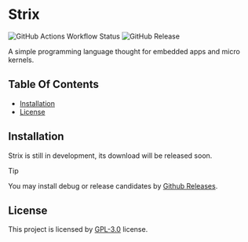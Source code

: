 <!-- omit in toc -->
# Strix

![GitHub Actions Workflow Status](https://img.shields.io/github/actions/workflow/status/freitaseric/strix/tests.yml?label=tests)
![GitHub Release](https://img.shields.io/github/v/release/freitaseric/strix)


A simple programming language thought for embedded apps and micro kernels.

<!-- omit in toc -->
## Table Of Contents

- [Installation](#installation)
- [License](#license)


## Installation

Strix is still in development, its download will be released soon.

> [!TIP]
> You may install debug or release candidates by [Github Releases](https://github.com/freitaseric/strix/releases).


## License

This project is licensed by [GPL-3.0](./LICENSE) license.